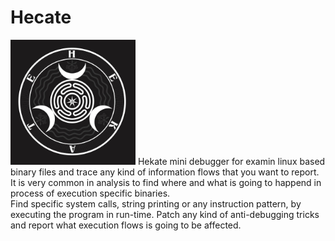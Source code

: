 # Hecate
<img src="./logo/8cafb07cd13751a1bf3b12948bb6d96b.jpg" alt="drawing" width="200"/>
Hekate mini debugger for examin linux based binary files and trace any kind of information flows
that you want to report.
</br>
It is very common in analysis to find where and what is going to happend in process of execution specific binaries.
</br>
Find specific system calls, string printing or any instruction pattern, by executing the program in run-time.
Patch any kind of anti-debugging tricks and report what execution flows is going to be affected.
